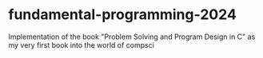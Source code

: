 # fundamental-programming-2024
Implementation of the book "Problem Solving and Program Design in C" as my very first book into the world of compsci

